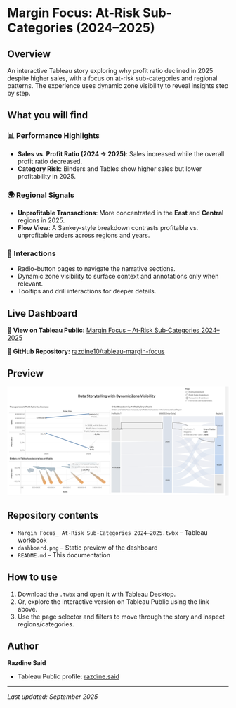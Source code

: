 # Margin Focus: At-Risk Sub-Categories (2024–2025)

## Overview
An interactive Tableau story exploring why profit ratio declined in 2025 despite higher sales, with a focus on at-risk sub-categories and regional patterns. The experience uses dynamic zone visibility to reveal insights step by step.

## What you will find

### 📊 Performance Highlights
- **Sales vs. Profit Ratio (2024 → 2025)**: Sales increased while the overall profit ratio decreased.
- **Category Risk**: Binders and Tables show higher sales but lower profitability in 2025.

### 🌍 Regional Signals
- **Unprofitable Transactions**: More concentrated in the **East** and **Central** regions in 2025.
- **Flow View**: A Sankey-style breakdown contrasts profitable vs. unprofitable orders across regions and years.

### 🧭 Interactions
- Radio-button pages to navigate the narrative sections.
- Dynamic zone visibility to surface context and annotations only when relevant.
- Tooltips and drill interactions for deeper details.

## Live Dashboard
🔗 **View on Tableau Public:** [Margin Focus – At‑Risk Sub‑Categories 2024–2025](https://public.tableau.com/app/profile/razdine.said/viz/MarginFocusAt-RiskSub-Categories20242025/Tableaudebord1?publish=yes)
 
🔗 **GitHub Repository:** [razdine10/tableau-margin-focus](https://github.com/razdine10/tableau-margin-focus)

## Preview
![Margin Focus Dashboard](dashboard.png)

## Repository contents
- `Margin Focus_ At-Risk Sub-Categories 2024–2025.twbx` – Tableau workbook
- `dashboard.png` – Static preview of the dashboard
- `README.md` – This documentation

## How to use
1. Download the `.twbx` and open it with Tableau Desktop.
2. Or, explore the interactive version on Tableau Public using the link above.
3. Use the page selector and filters to move through the story and inspect regions/categories.

## Author
**Razdine Said**
- Tableau Public profile: [razdine.said](https://public.tableau.com/app/profile/razdine.said)

---
*Last updated: September 2025*
